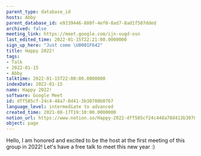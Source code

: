 ```yaml
---
parent_type: database_id
hosts: Abby
parent_database_id: e9339446-880f-4ef0-8ad7-8ad1f507dded
archived: false
meeting_link: https://meet.google.com/ijn-vugd-osn
last_edited_time: 2022-01-15T22:21:00.0000000
sign_up_here: "Just come \U0001F642"
title: Happy 2022!
tags:
- Talk
- 2022-01-15
- Abby
talktime: 2022-01-15T22:00:00.0000000
indexDate: 2022-01-15
name: Happy 2022!
software: Google Meet
id: dff585cf-24c4-48a7-8d41-3b30708b0767
language_level: intermediate to advanced
created_time: 2021-08-17T19:10:00.0000000
notion_url: https://www.notion.so/Happy-2022-dff585cf24c448a78d413b30708b0767
object: page
---
```


Hello, I am honored and excited to be the host at the first meeting of this group in 2022! Let's have a free talk to meet this new year :)





